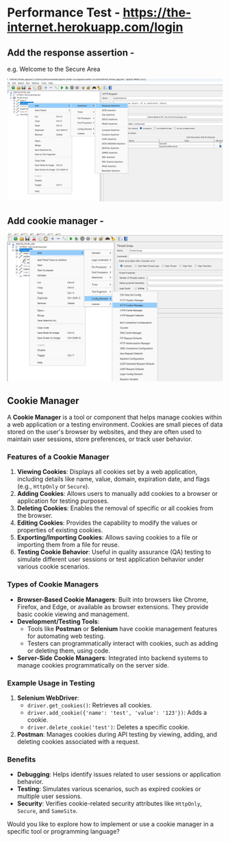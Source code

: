 # Performance Test - https://the-internet.herokuapp.com/login

## Add the response assertion - 

e.g. Welcome to the Secure Area 

![alt text](image-13.png)

## Add cookie manager - 

![alt text](image-12.png)


## Cookie Manager
A **Cookie Manager** is a tool or component that helps manage cookies within a web application or a testing environment. Cookies are small pieces of data stored on the user's browser by websites, and they are often used to maintain user sessions, store preferences, or track user behavior.

### Features of a Cookie Manager
1. **Viewing Cookies**: Displays all cookies set by a web application, including details like name, value, domain, expiration date, and flags (e.g., `HttpOnly` or `Secure`).
2. **Adding Cookies**: Allows users to manually add cookies to a browser or application for testing purposes.
3. **Deleting Cookies**: Enables the removal of specific or all cookies from the browser.
4. **Editing Cookies**: Provides the capability to modify the values or properties of existing cookies.
5. **Exporting/Importing Cookies**: Allows saving cookies to a file or importing them from a file for reuse.
6. **Testing Cookie Behavior**: Useful in quality assurance (QA) testing to simulate different user sessions or test application behavior under various cookie scenarios.

### Types of Cookie Managers
- **Browser-Based Cookie Managers**: Built into browsers like Chrome, Firefox, and Edge, or available as browser extensions. They provide basic cookie viewing and management.
- **Development/Testing Tools**:
  - Tools like **Postman** or **Selenium** have cookie management features for automating web testing.
  - Testers can programmatically interact with cookies, such as adding or deleting them, using code.
- **Server-Side Cookie Managers**: Integrated into backend systems to manage cookies programmatically on the server side.

### Example Usage in Testing
1. **Selenium WebDriver**: 
   - `driver.get_cookies()`: Retrieves all cookies.
   - `driver.add_cookie({'name': 'test', 'value': '123'})`: Adds a cookie.
   - `driver.delete_cookie('test')`: Deletes a specific cookie.
2. **Postman**: Manages cookies during API testing by viewing, adding, and deleting cookies associated with a request.

### Benefits
- **Debugging**: Helps identify issues related to user sessions or application behavior.
- **Testing**: Simulates various scenarios, such as expired cookies or multiple user sessions.
- **Security**: Verifies cookie-related security attributes like `HttpOnly`, `Secure`, and `SameSite`.

Would you like to explore how to implement or use a cookie manager in a specific tool or programming language?